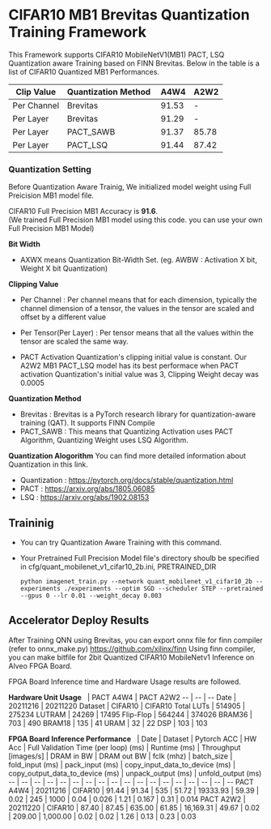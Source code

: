 # CIFAR10 MB1 Brevitas Quantization Training Framework

This Framework supports CIFAR10 MobileNetV1(MB1) PACT, LSQ Quantization aware Training based on FINN Brevitas.
Below in the table is a list of CIFAR10 Quantized MB1 Performances. 

Clip Value | Quantization Method  | A4W4 | A2W2
-- | -- | -- | --
Per Channel | Brevitas | 91.53 | -
Per Layer | Brevitas | 91.29 | -
Per Layer | PACT_SAWB | 91.37 | 85.78
Per Layer | PACT_LSQ | 91.44 | 87.42

### Quantization Setting

Before Quantization Aware Trainig, We initialized model weight using Full Preicision MB1 model file. 

CIFAR10 Full Precision MB1 Accuracy is **91.6**.  
(We trained Full Precision MB1 model using this code. you can use your own Full Precision MB1 Model)

**Bit Width**
- AXWX means Quantization Bit-Width Set. (eg. AWBW : Activation X bit, Weight X bit Quantization)

**Clipping Value**
- Per Channel : Per channel means that for each dimension, typically the channel dimension of a tensor, the values in the tensor are scaled and offset by a different value
- Per Tensor(Per Layer) : Per tensor means that all the values within the tensor are scaled the same way. 

- PACT Activation Quantization's clipping initial value is constant. Our A2W2 MB1 PACT_LSQ model has its best performace when PACT activation Quantization's initial value was 3, Clipping Weight decay was 0.0005

**Quantization Method**
- Brevitas : Brevitas is a PyTorch research library for quantization-aware training (QAT). It supports FINN Compile
- PACT_SAWB : This means that Quantizing Activation uses PACT Algorithm, Quantizing Weight uses LSQ Algorithm.

**Quantization Alogorithm**
You can find more detailed information about Quantization in this link.
- Quantization : https://pytorch.org/docs/stable/quantization.html
- PACT : https://arxiv.org/abs/1805.06085 
- LSQ : https://arxiv.org/abs/1902.08153

## Traininig
- You can try Quantization Aware Training with this command.
- Your Pretrained Full Precision Model file's directory shoulb be specified in cfg/quant_mobilenet_v1_cifar10_2b.ini, PRETRAINED_DIR

      python imagenet_train.py --network quant_mobilenet_v1_cifar10_2b --experiments ./experiments --optim SGD --scheduler STEP --pretrained --gpus 0 --lr 0.01 --weight_decay 0.003 

## Accelerator Deploy Results

After Training QNN using Brevitas, you can export onnx file for finn compiler (refer to onnx_make.py)
https://github.com/xilinx/finn
Using finn compiler, you can make bitfile for 2bit Quantized CIFAR10 MobileNetv1 Inference on Alveo FPGA Board.

FPGA Board Inference time and Hardware Usage results are followed.

**Hardware Unit Usage**
  | PACT A4W4 | PACT A2W2
-- | -- | --
Date | 20211216 | 20211220
Dataset | CIFAR10 | CIFAR10
Total LUTs | 514905 | 275234
LUTRAM | 24269 | 17495
Flip-Flop | 564244 | 374026
BRAM36 | 703 | 490
BRAM18 | 135 | 41
URAM | 32 | 22
DSP | 103 | 103

**FPGA Board Inference Performance**
  | Date | Dataset | Pytorch ACC | HW Acc | Full Validation Time (per loop) (ms) | Runtime (ms) | Throughput [images/s] | DRAM in BW | DRAM out BW | fclk (mhz) | batch_size | fold_input (ms) | pack_input (ms) | copy_input_data_to_device (ms) | copy_output_data_to_device (ms) | unpack_output (ms) | unfold_output (ms)
-- | -- | -- | -- | -- | -- | -- | -- | -- | -- | -- | -- | -- | -- | -- | -- | -- | --
PACT A4W4 | 20211216 | CIFAR10 | 91.44 | 91.34 | 535 | 51.72 | 19333.93 | 59.39 | 0.02 | 245 | 1000 | 0.04 | 0.026 | 1.21 | 0.167 | 0.31 | 0.014
PACT A2W2 | 20211220 | CIFAR10 | 87.40 | 87.45 | 635.00 | 61.85 | 16,169.31 | 49.67 | 0.02 | 209.00 | 1,000.00 | 0.02 | 0.02 | 1.26 | 0.13 | 0.23 | 0.03
